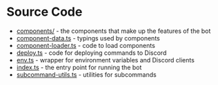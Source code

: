 # Source Code

- [components/](./components/) - the components that make up the features of the bot
- [component-data.ts](./component-data.ts) - typings used by components
- [component-loader.ts](./component-loader.ts) - code to load components
- [deploy.ts](./deploy.ts) - code for deploying commands to Discord
- [env.ts](./env.ts) - wrapper for environment variables and Discord clients
- [index.ts](./index.ts) - the entry point for running the bot
- [subcommand-utils.ts](./subcommand-utils.ts) - utilities for subcommands

